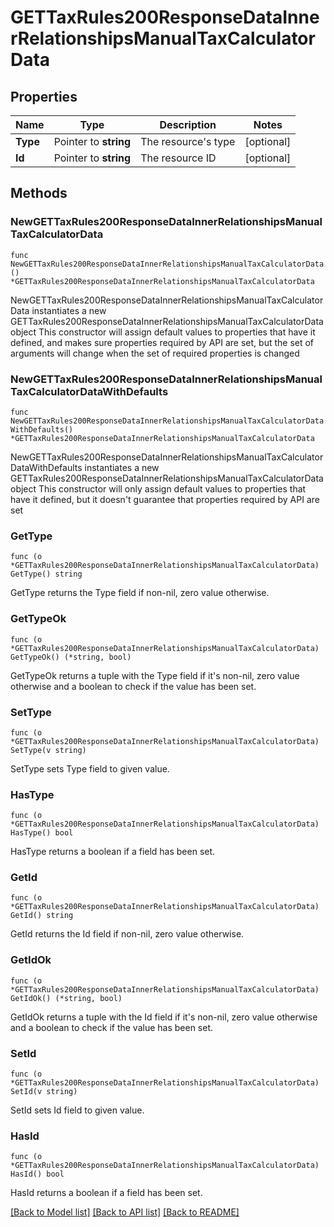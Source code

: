 # GETTaxRules200ResponseDataInnerRelationshipsManualTaxCalculatorData

## Properties

Name | Type | Description | Notes
------------ | ------------- | ------------- | -------------
**Type** | Pointer to **string** | The resource&#39;s type | [optional] 
**Id** | Pointer to **string** | The resource ID | [optional] 

## Methods

### NewGETTaxRules200ResponseDataInnerRelationshipsManualTaxCalculatorData

`func NewGETTaxRules200ResponseDataInnerRelationshipsManualTaxCalculatorData() *GETTaxRules200ResponseDataInnerRelationshipsManualTaxCalculatorData`

NewGETTaxRules200ResponseDataInnerRelationshipsManualTaxCalculatorData instantiates a new GETTaxRules200ResponseDataInnerRelationshipsManualTaxCalculatorData object
This constructor will assign default values to properties that have it defined,
and makes sure properties required by API are set, but the set of arguments
will change when the set of required properties is changed

### NewGETTaxRules200ResponseDataInnerRelationshipsManualTaxCalculatorDataWithDefaults

`func NewGETTaxRules200ResponseDataInnerRelationshipsManualTaxCalculatorDataWithDefaults() *GETTaxRules200ResponseDataInnerRelationshipsManualTaxCalculatorData`

NewGETTaxRules200ResponseDataInnerRelationshipsManualTaxCalculatorDataWithDefaults instantiates a new GETTaxRules200ResponseDataInnerRelationshipsManualTaxCalculatorData object
This constructor will only assign default values to properties that have it defined,
but it doesn't guarantee that properties required by API are set

### GetType

`func (o *GETTaxRules200ResponseDataInnerRelationshipsManualTaxCalculatorData) GetType() string`

GetType returns the Type field if non-nil, zero value otherwise.

### GetTypeOk

`func (o *GETTaxRules200ResponseDataInnerRelationshipsManualTaxCalculatorData) GetTypeOk() (*string, bool)`

GetTypeOk returns a tuple with the Type field if it's non-nil, zero value otherwise
and a boolean to check if the value has been set.

### SetType

`func (o *GETTaxRules200ResponseDataInnerRelationshipsManualTaxCalculatorData) SetType(v string)`

SetType sets Type field to given value.

### HasType

`func (o *GETTaxRules200ResponseDataInnerRelationshipsManualTaxCalculatorData) HasType() bool`

HasType returns a boolean if a field has been set.

### GetId

`func (o *GETTaxRules200ResponseDataInnerRelationshipsManualTaxCalculatorData) GetId() string`

GetId returns the Id field if non-nil, zero value otherwise.

### GetIdOk

`func (o *GETTaxRules200ResponseDataInnerRelationshipsManualTaxCalculatorData) GetIdOk() (*string, bool)`

GetIdOk returns a tuple with the Id field if it's non-nil, zero value otherwise
and a boolean to check if the value has been set.

### SetId

`func (o *GETTaxRules200ResponseDataInnerRelationshipsManualTaxCalculatorData) SetId(v string)`

SetId sets Id field to given value.

### HasId

`func (o *GETTaxRules200ResponseDataInnerRelationshipsManualTaxCalculatorData) HasId() bool`

HasId returns a boolean if a field has been set.


[[Back to Model list]](../README.md#documentation-for-models) [[Back to API list]](../README.md#documentation-for-api-endpoints) [[Back to README]](../README.md)


